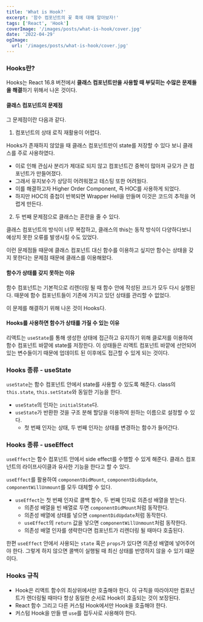 ```yaml
---
title: 'What is Hook?'
excerpt: '함수 컴포넌트의 꽃 훅에 대해 알아보자!'
tags: ['React', 'Hook']
coverImage: '/images/posts/what-is-hook/cover.jpg'
date: '2022-04-29'
ogImage:
  url: '/images/posts/what-is-hook/cover.jpg'
---
```


### Hooks란?

Hooks는 React 16.8 버전에서 **클래스 컴포넌트만을 사용할 때 부딪히는 수많은 문제들을 해결**하기 위해서 나온 것이다.

#### 클래스 컴포넌트의 문제점

그 문제점이란 다음과 같다.

1. 컴포넌트의 상태 로직 재활용이 어렵다. 

Hooks가 존재하지 않았을 때 클래스 컴포넌트만이 state를 저장할 수 있다 보니 클래스를 주로 사용하였다. 
- 이로 인해 관심사 분리가 제대로 되지 않고 컴포넌트간 중복이 많아져 규모가 큰 컴포넌트가 만들어졌다. 
- 그래서 유지보수가 상당히 어려워졌고 테스팅 또한 어려웠다.
- 이를 해결하고자 Higher Order Component, 즉 HOC를 사용하게 되었다. 
- 하지만 HOC의 중첩이 반복되면 Wrapper Hell을 만들며 이것은 코드의 추적을 어렵게 만든다.

2. 두 번째 문제점으로 클래스는 혼란을 줄 수 있다.

클래스 컴포넌트의 방식이 너무 복잡하고, 클래스의 this는 동작 방식이 다양하다보니 예상치 못한 오류를 발생시킬 수도 있었다.

이런 문제점들 때문에 클래스 컴포넌트 대신 함수를 이용하고 싶지만 함수는 상태을 갖지 못한다는 문제점 때문에 클래스를 이용해왔다.

#### 함수가 상태를 갖지 못하는 이유

함수 컴포넌트는 기본적으로 리렌더링 될 때 함수 안에 작성된 코드가 모두 다시 실행된다. 때문에 함수 컴포넌트들이 기존에 가지고 있던 상태를 관리할 수 없었다.

이 문제를 해결하기 위해 나온 것이 Hooks다.

#### Hooks를 사용하면 함수가 상태를 가질 수 있는 이유

리액트는 `useState`를 통해 생성한 상태에 접근하고 유지하기 위해 클로저를 이용하여 함수 컴포넌트 바깥에 state를 저장한다. 이 상태들은 리액트 컴포넌트 바깥에 선언되어 있는 변수들이기 때문에 업데이트 된 이후에도 접근할 수 있게 되는 것이다.

### Hooks 종류 - useState

`useState`는 함수 컴포넌트 안에서 state를 사용할 수 있도록 해준다. class의 `this.state`, `this.setState`와 동일한 기능을 한다.

- `useState`의 인자는 `initialState`다.
- `useState`가 반환한 것을 구조 분해 할당을 이용하여 원하는 이름으로 설정할 수 있다.
  - 첫 번째 인자는 상태, 두 번째 인자는 상태를 변경하는 함수가 들어간다.

### Hooks 종류 - useEffect

`useEffect`는 함수 컴포넌트 안에서 side effect를 수행할 수 있게 해준다. 클래스 컴포넌트의 라이프사이클과 유사한 기능을 한다고 할 수 있다.

`useEffect`를 활용하여 `componentDidMount`, `componentDidUpdate`, `componentWillUnmount`를 모두 대체할 수 있다.

- `useEffect`는 첫 번째 인자로 콜백 함수, 두 번째 인자로 의존성 배열을 받는다.
  - 의존성 배열을 빈 배열로 두면 `componentDidMount`처럼 동작한다.
  - 의존성 배열에 상태를 넣으면 `compnentDidUpdate`처럼 동작한다.
  - `useEffect`의 `return` 값을 넣으면 `componentWillUnmount`처럼 동작한다.
  - 의존성 배열 인자를 생략한다면 컴포넌트가 리렌더링 될 때마다 호출된다.

한편 `useEffect` 안에서 사용되는 `state` 혹은 `props`가 있다면 의존성 배열에 넣어주어야 한다. 그렇게 하지 않으면 콜백이 실행될 때 최신 상태를 반영하지 않을 수 있기 떄문이다.

### Hooks 규칙

- Hook은 리액트 함수의 최상위에서만 호출해야 한다. 이 규칙을 따라야지만 컴포넌트가 렌더링될 때마다 항상 동일한 순서로 Hook이 호출되는 것이 보장된다.
- React 함수 그리고 다른 커스텀 Hook에서만 Hook을 호출해야 한다.
- 커스텀 Hook을 만들 땐 `use`를 접두사로 사용해야 한다.
